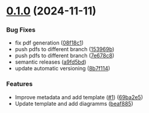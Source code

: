 # [0.1.0](https://github.com/SoftwareEngineeringOne/wiki/compare/v0.0.0...v0.1.0) (2024-11-11)


### Bug Fixes

* fix pdf generation ([08f18c1](https://github.com/SoftwareEngineeringOne/wiki/commit/08f18c1724ffa4c72679e11e93bd14fcdc29b209))
* push pdfs to different branch ([153969b](https://github.com/SoftwareEngineeringOne/wiki/commit/153969b8d9cc90564b8372f4ecff00ec43d6ce26))
* push pdfs to different branch ([7e678c8](https://github.com/SoftwareEngineeringOne/wiki/commit/7e678c874493a0cb9438e1616cf346f71743b4b8))
* semantic releases ([a9fd5bd](https://github.com/SoftwareEngineeringOne/wiki/commit/a9fd5bd55d497dd3866b6b470102303ff3e124e7))
* update automatic versioning ([8b7f114](https://github.com/SoftwareEngineeringOne/wiki/commit/8b7f1146c8807823e743f4ddbb4b16e3f7e0a8fe))


### Features

* Improve metadata and add template ([#1](https://github.com/SoftwareEngineeringOne/wiki/issues/1)) ([69ba2e5](https://github.com/SoftwareEngineeringOne/wiki/commit/69ba2e50888abaa866535b95f05a530aa97e9660))
* Update template and add diagramms ([beaf885](https://github.com/SoftwareEngineeringOne/wiki/commit/beaf8852be9deb86c07a53c190ef3c271e52d1e0))
